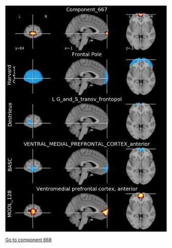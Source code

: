 


![667](preliminary/667.jpg "Component 667")

[Go to component 668](https://parietal-inria.github.io/MODL_atlas/1024/668 "Component 668")